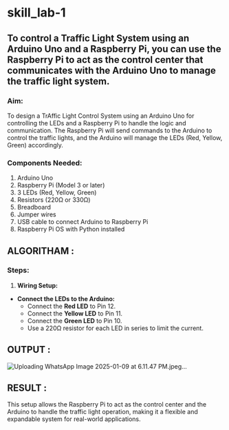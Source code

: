 # skill_lab-1
## To control a **Traffic Light System** using an **Arduino Uno** and a **Raspberry Pi**, you can use the Raspberry Pi to act as the control center that communicates with the Arduino Uno to manage the traffic light system.

### Aim:
To design a TrAffic Light Control System using an Arduino Uno for controlling the LEDs and a Raspberry Pi to handle the logic and communication. The Raspberry Pi will send commands to the Arduino to control the traffic lights, and the Arduino will manage the LEDs (Red, Yellow, Green) accordingly.

### Components Needed:
1. Arduino Uno
2. Raspberry Pi (Model 3 or later)
3. 3 LEDs (Red, Yellow, Green)
4. Resistors (220Ω or 330Ω)
5. Breadboard
6. Jumper wires
7. USB cable to connect Arduino to Raspberry Pi
8. Raspberry Pi OS with Python installed

## ALGORITHAM :

### **Steps:**
1. **Wiring Setup:**
- **Connect the LEDs to the Arduino:**
  - Connect the **Red LED** to Pin 12.
  - Connect the **Yellow LED** to Pin 11.
  - Connect the **Green LED** to Pin 10.
  - Use a 220Ω resistor for each LED in series to limit the current.
 
## OUTPUT :
![Uploading WhatsApp Image 2025-01-09 at 6.11.47 PM.jpeg…]()

## RESULT :
This setup allows the Raspberry Pi to act as the control center and the Arduino to handle the traffic light operation, making it a flexible and expandable system for real-world applications.
